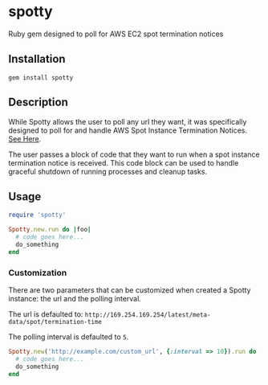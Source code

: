 # spotty
Ruby gem designed to poll for AWS EC2 spot termination notices

## Installation

```
gem install spotty
```

## Description

While Spotty allows the user to poll any url they want, it was specifically designed to poll for and handle AWS Spot Instance Termination Notices. [See Here](http://docs.aws.amazon.com/AWSEC2/latest/UserGuide/spot-interruptions.html).

The user passes a block of code that they want to run when a spot instance termination notice is received. This code block can be used to handle graceful shutdown of running processes and cleanup tasks.

## Usage
```ruby
require 'spotty'

Spotty.new.run do |foo|
  # code goes here...
  do_something
end
```

### Customization

There are two parameters that can be customized when created a Spotty instance: the url and the polling interval.

The url is defaulted to: ```http://169.254.169.254/latest/meta-data/spot/termination-time```

The polling interval is defaulted to ```5```.

```ruby
Spotty.new('http://example.com/custom_url', {:interval => 10}).run do |foo|
  # code goes here...
  do_something
end
```

